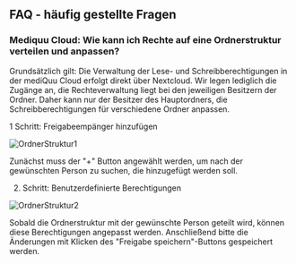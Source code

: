 ## FAQ - häufig gestellte Fragen

### Mediquu Cloud: Wie kann ich Rechte auf eine Ordnerstruktur verteilen und anpassen?

Grundsätzlich gilt: Die Verwaltung der Lese- und Schreibberechtigungen in der mediQuu Cloud erfolgt direkt über Nextcloud. Wir legen lediglich die Zugänge an, die Rechteverwaltung liegt bei den jeweiligen Besitzern der Ordner. Daher kann nur der Besitzer des Hauptordners, die Schreibberechtigungen für verschiedene Ordner anpassen.

1 Schritt: Freigabeempänger hinzufügen

![OrdnerStruktur1](helpwave/support/docs/Dokumente/Ärtzenetz/OrdnerStruktur1.png)

Zunächst muss der "+" Button angewählt werden, um nach der gewünschten Person zu suchen, die hinzugefügt werden soll.

2. Schritt: Benutzerdefinierte Berechtigungen

![OrdnerStruktur2](helpwave/support/docs/Dokumente/Ärtzenetz/OrdnerStruktur2.png)

Sobald die Ordnerstruktur mit der gewünschte Person geteilt wird, können diese Berechtigungen angepasst werden.
Anschließend bitte die Änderungen mit Klicken des "Freigabe speichern"-Buttons gespeichert werden.

